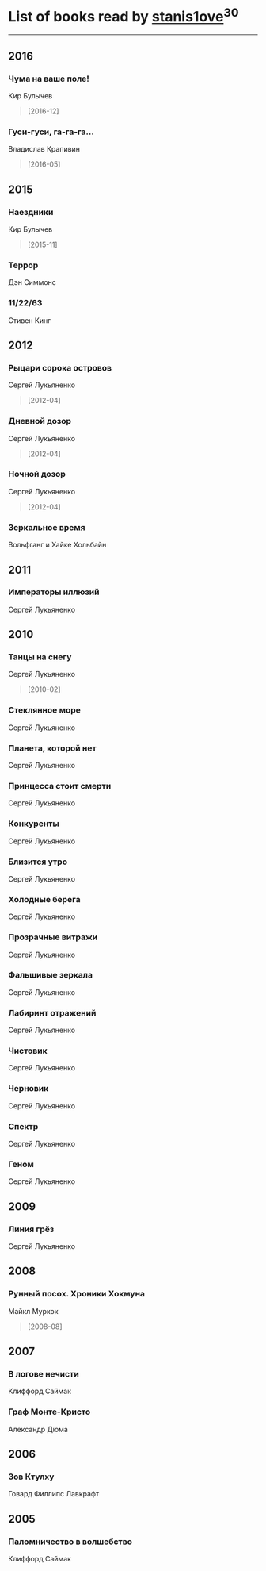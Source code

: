 # List of books read by [stanis1ove](http://vk.com/id59066959)<sup>30</sup>
---

## 2016

### Чума на ваше поле!
Кир Булычев
> [2016-12] 


### Гуси-гуси, га-га-га...
Владислав Крапивин
> [2016-05] 



## 2015

### Наездники
Кир Булычев
> [2015-11] 


### Террор
Дэн Симмонс


### 11/22/63
Стивен Кинг



## 2012

### Рыцари сорока островов
Сергей Лукьяненко
> [2012-04] 


### Дневной дозор
Сергей Лукьяненко
> [2012-04] 


### Ночной дозор
Сергей Лукьяненко
> [2012-04] 


### Зеркальное время
Вольфганг и Хайке Хольбайн



## 2011

### Императоры иллюзий
Сергей Лукьяненко



## 2010

### Танцы на снегу
Сергей Лукьяненко
> [2010-02] 


### Стеклянное море
Сергей Лукьяненко


### Планета, которой нет
Сергей Лукьяненко


### Принцесса стоит смерти
Сергей Лукьяненко


### Конкуренты
Сергей Лукьяненко


### Близится утро
Сергей Лукьяненко


### Холодные берега
Сергей Лукьяненко


### Прозрачные витражи
Сергей Лукьяненко


### Фальшивые зеркала
Сергей Лукьяненко


### Лабиринт отражений
Сергей Лукьяненко


### Чистовик
Сергей Лукьяненко


### Черновик
Сергей Лукьяненко


### Спектр
Сергей Лукьяненко


### Геном
Сергей Лукьяненко



## 2009

### Линия грёз
Сергей Лукьяненко



## 2008

### Рунный посох. Хроники Хокмуна
Майкл Муркок
> [2008-08] 



## 2007

### В логове нечисти
Клиффорд Саймак


### Граф Монте-Кристо
Александр Дюма



## 2006

### Зов Ктулху
Говард Филлипс Лавкрафт



## 2005

### Паломничество в волшебство
Клиффорд Саймак




